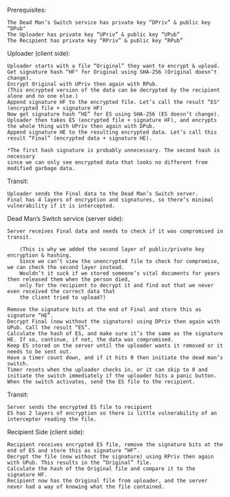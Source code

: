 Prerequisites:

	The Dead Man’s Switch service has private key “DPriv” & public key “DPub"
	The Uploader has private key “UPriv” & public key “UPub”
	The Recipient has private key “RPriv” & public key “RPub”


Uploader (client side):

	Uploader starts with a file “Original” they want to encrypt & upload.
	Get signature hash “HF" for Original using SHA-256 (Original doesn’t change).
	Encrypt Original with UPriv then again with RPub.
	(This encrypted version of the data can be decrypted by the recipient alone and no one else.)
	Append signature HF to the encrypted file. Let’s call the result “ES" (encrypted file + signature HF)
	Now get signature hash “HE” for ES using SHA-256 (ES doesn’t change).
	Uploader then takes ES (encrypted file + signature HF), and encrypts the whole thing with UPriv then again with DPub.
	Append signature HE to the resulting encrypted data. Let’s call this result “Final” (encrypted data + signature HE).
	
	*The first hash signature is probably unnecessary. The second hash is necessary 
	since we can only see encrypted data that looks no different from modified garbage data.


Transit:

	Uploader sends the Final data to the Dead Man’s Switch server.
	Final has 4 layers of encryption and signatures, so there’s minimal vulnerability if it is intercepted.


Dead Man’s Switch service (server side):

	Server receives Final data and needs to check if it was compromised in transit.
	
		(This is why we added the second layer of public/private key encryption & hashing.
		Since we can’t view the unencrypted file to check for compromise, we can check the second layer instead.
		Wouldn’t it suck if we stored someone’s vital documents for years then released them when the person died, 
		only for the recipient to decrypt it and find out that we never even received the correct data that
		the client tried to upload?)
		
	Remove the signature bits at the end of Final and store this as signature “HE”.
	Decrypt Final (now without the signature) using DPriv then again with UPub. Call the result “ES”.
	Calculate the hash of ES, and make sure it’s the same as the signature HE. If so, continue, if not, the data was compromised.
	Keep ES stored on the server until the uploader wants it removed or it needs to be sent out.
	Have a timer count down, and if it hits 0 then initiate the dead man’s switch. 
	Timer resets when the uploader checks in, or it can skip to 0 and initiate the switch immediately if the uploader hits a panic button.
	When the switch activates, send the ES file to the recipient.


Transit:

	Server sends the encrypted ES file to recipient
	ES has 2 layers of encryption so there is little vulnerability of an intercepter reading the file.


Recipient Side (client side):

	Recipient receives encrypted ES file, remove the signature bits at the end of ES and store this as signature “HF”.
	Decrypt the file (now without the signature) using RPriv then again with UPub. This results in the “Original” file.
	Calculate the hash of the Original file and compare it to the signature HF.
	Recipient now has the Original file from uploader, and the server never had a way of knowing what the file contained.

